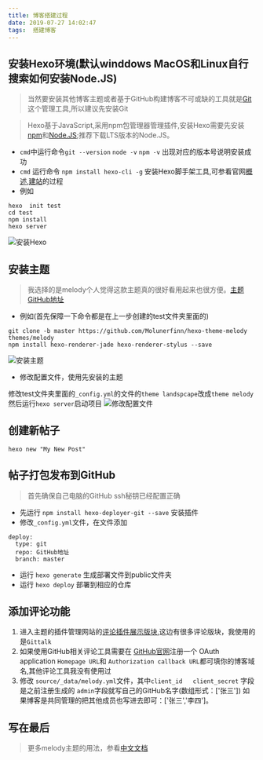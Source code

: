 ```yaml
---
title: 博客搭建过程
date: 2019-07-27 14:02:47
tags:  搭建博客
---
```

## 安装Hexo环境(默认winddows MacOS和Linux自行搜索如何安装Node.JS)
>当然要安装其他博客主题或者基于GitHub构建博客不可或缺的工具就是[Git](https://git-scm.com/)这个管理工具,所以建议先安装Git

> Hexo基于JavaScript,采用npm包管理器管理插件,安装Hexo需要先安装[npm](https://nodejs.org/zh-cn/download/)和[Node.JS](https://nodejs.org/zh-cn/download/);推荐下载LTS版本的Node.JS。

- `cmd`中运行命令`git --version` `node -v` `npm -v` 出现对应的版本号说明安装成功
- `cmd` 运行命令 `npm install hexo-cli -g` 安装Hexo脚手架工具,可参看官网[概述](https://hexo.io/zh-cn/docs/),[建站](https://hexo.io/zh-cn/docs/setup)的过程
- 例如
```
hexo  init test
cd test
npm install
hexo server
```
![安装Hexo](../../../../images/init/hexo.png)
## 安装主题
> 我选择的是melody个人觉得这款主题真的很好看用起来也很方便。[主题GitHub地址](https://github.com/Molunerfinn/hexo-theme-melody/tree/fca917dd321bcda46b2a7dcddcf18cbe408cff18)

- 例如(首先保障一下命令都是在上一步创建的test文件夹里面的)

```
git clone -b master https://github.com/Molunerfinn/hexo-theme-melody themes/melody
npm install hexo-renderer-jade hexo-renderer-stylus --save
```
![安装主题](../../../../images/init/melody.png)
- 修改配置文件，使用先安装的主题

修改test文件夹里面的`_config.yml`的文件的`theme landspcape`改成`theme melody`然后运行`hexo server`启动项目
![修改配置文件](../../../../images/init/set.png)
## 创建新帖子

``` 
hexo new "My New Post"
```
## 帖子打包发布到GitHub
> 首先确保自己电脑的GitHub ssh秘钥已经配置正确
- 先运行 `npm install hexo-deployer-git --save` 安装插件
- 修改`_config.yml`文件，在文件添加
```
deploy:
  type: git
  repo: GitHub地址
  branch: master
```
- 运行 `hexo generate` 生成部署文件到public文件夹
- 运行 `hexo deploy` 部署到相应的仓库
<!-- > 注意下次部署 可以直接运行 `hexo generate` 然后到`.deploy_git`目录中手动提交 -->
## 添加评论功能
   1. 进入主题的插件管理网站的[评论插件展示版块](https://molunerfinn.com/hexo-theme-melody-doc/third-party-support.html#comments),这边有很多评论版块，我使用的是`Gittalk`
   2. 如果使用GitHub相关评论工具需要在 [GitHub官网](https://github.com/settings/applications/new)注册一个 OAuth application `Homepage URL`和 `Authorization callback URL`都可填你的博客域名,其他评论工具我没有使用过
   2. 修改 `source/_data/melody.yml`文件，其中`client_id   client_secret` 字段是之前注册生成的 `admin`字段就写自己的GitHub名字(数组形式：['张三']) 如果博客是共同管理的把其他成员也写进去即可：['张三','李四']。

## 写在最后
> 更多melody主题的用法，参看[中文文档](https://molunerfinn.com/hexo-theme-melody-doc/zh-Hans/)